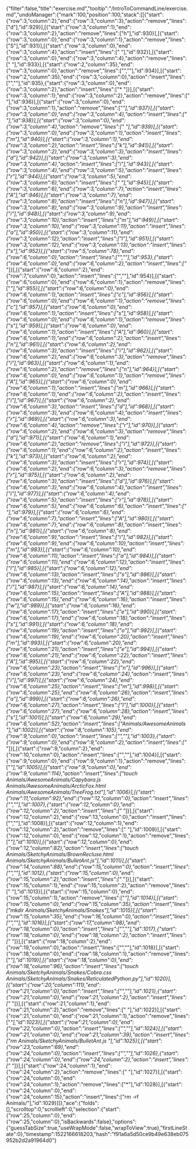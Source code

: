 {"filter":false,"title":"exercise.md","tooltip":"/IntroToCommandLine/exercise.md","undoManager":{"mark":100,"position":100,"stack":[[{"start":{"row":3,"column":2},"end":{"row":3,"column":3},"action":"remove","lines":["d"],"id":929}],[{"start":{"row":3,"column":1},"end":{"row":3,"column":2},"action":"remove","lines":["h"],"id":930}],[{"start":{"row":3,"column":0},"end":{"row":3,"column":1},"action":"remove","lines":["S"],"id":931}],[{"start":{"row":3,"column":0},"end":{"row":3,"column":4},"action":"insert","lines":["    "],"id":932}],[{"start":{"row":3,"column":0},"end":{"row":3,"column":4},"action":"remove","lines":["    "],"id":933}],[{"start":{"row":2,"column":35},"end":{"row":3,"column":0},"action":"remove","lines":["",""],"id":934}],[{"start":{"row":2,"column":35},"end":{"row":3,"column":0},"action":"insert","lines":["",""],"id":935},{"start":{"row":3,"column":0},"end":{"row":3,"column":2},"action":"insert","lines":["* "]}],[{"start":{"row":3,"column":1},"end":{"row":3,"column":2},"action":"remove","lines":[" "],"id":936}],[{"start":{"row":3,"column":0},"end":{"row":3,"column":1},"action":"remove","lines":["*"],"id":937}],[{"start":{"row":3,"column":0},"end":{"row":3,"column":4},"action":"insert","lines":["    "],"id":938}],[{"start":{"row":3,"column":0},"end":{"row":3,"column":4},"action":"remove","lines":["    "],"id":939}],[{"start":{"row":3,"column":0},"end":{"row":3,"column":1},"action":"insert","lines":["m"],"id":940}],[{"start":{"row":3,"column":1},"end":{"row":3,"column":2},"action":"insert","lines":["k"],"id":941}],[{"start":{"row":3,"column":2},"end":{"row":3,"column":3},"action":"insert","lines":["d"],"id":942}],[{"start":{"row":3,"column":3},"end":{"row":3,"column":4},"action":"insert","lines":["i"],"id":943}],[{"start":{"row":3,"column":4},"end":{"row":3,"column":5},"action":"insert","lines":["r"],"id":944}],[{"start":{"row":3,"column":5},"end":{"row":3,"column":6},"action":"insert","lines":[" "],"id":945}],[{"start":{"row":3,"column":6},"end":{"row":3,"column":7},"action":"insert","lines":["A"],"id":946}],[{"start":{"row":3,"column":7},"end":{"row":3,"column":8},"action":"insert","lines":["n"],"id":947}],[{"start":{"row":3,"column":8},"end":{"row":3,"column":9},"action":"insert","lines":["i"],"id":948}],[{"start":{"row":3,"column":9},"end":{"row":3,"column":10},"action":"insert","lines":["m"],"id":949}],[{"start":{"row":3,"column":10},"end":{"row":3,"column":11},"action":"insert","lines":["a"],"id":950}],[{"start":{"row":3,"column":11},"end":{"row":3,"column":12},"action":"insert","lines":["l"],"id":951}],[{"start":{"row":3,"column":12},"end":{"row":3,"column":13},"action":"insert","lines":["s"],"id":952}],[{"start":{"row":5,"column":78},"end":{"row":6,"column":0},"action":"insert","lines":["",""],"id":953},{"start":{"row":6,"column":0},"end":{"row":6,"column":2},"action":"insert","lines":["* "]}],[{"start":{"row":6,"column":2},"end":{"row":7,"column":0},"action":"insert","lines":["",""],"id":954}],[{"start":{"row":6,"column":0},"end":{"row":6,"column":1},"action":"remove","lines":["*"],"id":955}],[{"start":{"row":6,"column":0},"end":{"row":6,"column":1},"action":"insert","lines":["c"],"id":956}],[{"start":{"row":6,"column":0},"end":{"row":6,"column":1},"action":"remove","lines":["c"],"id":957}],[{"start":{"row":6,"column":0},"end":{"row":6,"column":1},"action":"insert","lines":["s"],"id":958}],[{"start":{"row":6,"column":0},"end":{"row":6,"column":1},"action":"remove","lines":["s"],"id":959}],[{"start":{"row":6,"column":0},"end":{"row":6,"column":1},"action":"insert","lines":["A"],"id":960}],[{"start":{"row":6,"column":1},"end":{"row":6,"column":2},"action":"insert","lines":["n"],"id":961}],[{"start":{"row":6,"column":2},"end":{"row":6,"column":3},"action":"insert","lines":["i"],"id":962}],[{"start":{"row":6,"column":2},"end":{"row":6,"column":3},"action":"remove","lines":["i"],"id":963}],[{"start":{"row":6,"column":1},"end":{"row":6,"column":2},"action":"remove","lines":["n"],"id":964}],[{"start":{"row":6,"column":0},"end":{"row":6,"column":1},"action":"remove","lines":["A"],"id":965}],[{"start":{"row":6,"column":0},"end":{"row":6,"column":1},"action":"insert","lines":["m"],"id":966}],[{"start":{"row":6,"column":1},"end":{"row":6,"column":2},"action":"insert","lines":["i"],"id":967}],[{"start":{"row":6,"column":2},"end":{"row":6,"column":3},"action":"insert","lines":["d"],"id":968}],[{"start":{"row":6,"column":3},"end":{"row":6,"column":4},"action":"insert","lines":["r"],"id":969}],[{"start":{"row":6,"column":3},"end":{"row":6,"column":4},"action":"remove","lines":["r"],"id":970}],[{"start":{"row":6,"column":2},"end":{"row":6,"column":3},"action":"remove","lines":["d"],"id":971}],[{"start":{"row":6,"column":1},"end":{"row":6,"column":2},"action":"remove","lines":["i"],"id":972}],[{"start":{"row":6,"column":1},"end":{"row":6,"column":2},"action":"insert","lines":["k"],"id":973}],[{"start":{"row":6,"column":2},"end":{"row":6,"column":3},"action":"insert","lines":["r"],"id":974}],[{"start":{"row":6,"column":2},"end":{"row":6,"column":3},"action":"remove","lines":["r"],"id":975}],[{"start":{"row":6,"column":2},"end":{"row":6,"column":3},"action":"insert","lines":["d"],"id":976}],[{"start":{"row":6,"column":3},"end":{"row":6,"column":4},"action":"insert","lines":["i"],"id":977}],[{"start":{"row":6,"column":4},"end":{"row":6,"column":5},"action":"insert","lines":["r"],"id":978}],[{"start":{"row":6,"column":5},"end":{"row":6,"column":6},"action":"insert","lines":[" "],"id":979}],[{"start":{"row":6,"column":6},"end":{"row":6,"column":7},"action":"insert","lines":["A"],"id":980}],[{"start":{"row":6,"column":7},"end":{"row":6,"column":8},"action":"insert","lines":["n"],"id":981}],[{"start":{"row":6,"column":8},"end":{"row":6,"column":9},"action":"insert","lines":["i"],"id":982}],[{"start":{"row":6,"column":9},"end":{"row":6,"column":10},"action":"insert","lines":["m"],"id":983}],[{"start":{"row":6,"column":10},"end":{"row":6,"column":11},"action":"insert","lines":["a"],"id":984}],[{"start":{"row":6,"column":11},"end":{"row":6,"column":12},"action":"insert","lines":["l"],"id":985}],[{"start":{"row":6,"column":12},"end":{"row":6,"column":13},"action":"insert","lines":["s"],"id":986}],[{"start":{"row":6,"column":13},"end":{"row":6,"column":14},"action":"insert","lines":["/"],"id":987}],[{"start":{"row":6,"column":14},"end":{"row":6,"column":15},"action":"insert","lines":["A"],"id":988}],[{"start":{"row":6,"column":15},"end":{"row":6,"column":16},"action":"insert","lines":["w"],"id":989}],[{"start":{"row":6,"column":16},"end":{"row":6,"column":17},"action":"insert","lines":["e"],"id":990}],[{"start":{"row":6,"column":17},"end":{"row":6,"column":18},"action":"insert","lines":["s"],"id":991}],[{"start":{"row":6,"column":18},"end":{"row":6,"column":19},"action":"insert","lines":["o"],"id":992}],[{"start":{"row":6,"column":19},"end":{"row":6,"column":20},"action":"insert","lines":["m"],"id":993}],[{"start":{"row":6,"column":20},"end":{"row":6,"column":21},"action":"insert","lines":["e"],"id":994}],[{"start":{"row":6,"column":21},"end":{"row":6,"column":22},"action":"insert","lines":["A"],"id":995}],[{"start":{"row":6,"column":22},"end":{"row":6,"column":23},"action":"insert","lines":["n"],"id":996}],[{"start":{"row":6,"column":23},"end":{"row":6,"column":24},"action":"insert","lines":["i"],"id":997}],[{"start":{"row":6,"column":24},"end":{"row":6,"column":25},"action":"insert","lines":["m"],"id":998}],[{"start":{"row":6,"column":25},"end":{"row":6,"column":26},"action":"insert","lines":["a"],"id":999}],[{"start":{"row":6,"column":26},"end":{"row":6,"column":27},"action":"insert","lines":["l"],"id":1000}],[{"start":{"row":6,"column":27},"end":{"row":6,"column":28},"action":"insert","lines":["s"],"id":1001}],[{"start":{"row":6,"column":29},"end":{"row":6,"column":52},"action":"insert","lines":["Animals/AwesomeAnimals "],"id":1002}],[{"start":{"row":8,"column":105},"end":{"row":9,"column":0},"action":"insert","lines":["",""],"id":1003},{"start":{"row":9,"column":0},"end":{"row":9,"column":2},"action":"insert","lines":["* "]}],[{"start":{"row":9,"column":2},"end":{"row":10,"column":0},"action":"insert","lines":["",""],"id":1004}],[{"start":{"row":9,"column":0},"end":{"row":9,"column":1},"action":"remove","lines":["*"],"id":1005}],[{"start":{"row":9,"column":0},"end":{"row":9,"column":114},"action":"insert","lines":["touch Animals/AwesomeAnimals/Capybara.js Animals/AwesomeAnimals/ArcticFox.html Animals/AwesomeAnimals/TreeFrog.txt"],"id":1006}],[{"start":{"row":11,"column":92},"end":{"row":12,"column":0},"action":"insert","lines":["",""],"id":1007},{"start":{"row":12,"column":0},"end":{"row":12,"column":2},"action":"insert","lines":["* "]}],[{"start":{"row":12,"column":2},"end":{"row":13,"column":0},"action":"insert","lines":["",""],"id":1008}],[{"start":{"row":12,"column":1},"end":{"row":12,"column":2},"action":"remove","lines":[" "],"id":1009}],[{"start":{"row":12,"column":0},"end":{"row":12,"column":1},"action":"remove","lines":["*"],"id":1010}],[{"start":{"row":12,"column":0},"end":{"row":12,"column":82},"action":"insert","lines":["touch Animals/SketchyAnimals/BrownRecluse.html Animals/SketchyAnimals/BulletAnt.js"],"id":1011}],[{"start":{"row":14,"column":88},"end":{"row":15,"column":0},"action":"insert","lines":["",""],"id":1012},{"start":{"row":15,"column":0},"end":{"row":15,"column":2},"action":"insert","lines":["* "]}],[{"start":{"row":15,"column":1},"end":{"row":15,"column":2},"action":"remove","lines":[" "],"id":1013}],[{"start":{"row":15,"column":0},"end":{"row":15,"column":1},"action":"remove","lines":["*"],"id":1014}],[{"start":{"row":15,"column":0},"end":{"row":15,"column":35},"action":"insert","lines":["mkdir Animals/SketchyAnimals/Snakes"],"id":1015}],[{"start":{"row":15,"column":35},"end":{"row":16,"column":0},"action":"insert","lines":["",""],"id":1016}],[{"start":{"row":17,"column":98},"end":{"row":18,"column":0},"action":"insert","lines":["",""],"id":1017},{"start":{"row":18,"column":0},"end":{"row":18,"column":2},"action":"insert","lines":["* "]}],[{"start":{"row":18,"column":2},"end":{"row":19,"column":0},"action":"insert","lines":["",""],"id":1018}],[{"start":{"row":18,"column":0},"end":{"row":18,"column":1},"action":"remove","lines":["*"],"id":1019}],[{"start":{"row":18,"column":0},"end":{"row":18,"column":96},"action":"insert","lines":["touch Animals/SketchyAnimals/Snakes/Cobra.css Animals/SketchyAnimals/Snakes/ReticulatedPython.py"],"id":1020}],[{"start":{"row":20,"column":111},"end":{"row":21,"column":0},"action":"insert","lines":["",""],"id":1021},{"start":{"row":21,"column":0},"end":{"row":21,"column":2},"action":"insert","lines":["* "]}],[{"start":{"row":21,"column":1},"end":{"row":21,"column":2},"action":"remove","lines":[" "],"id":1022}],[{"start":{"row":21,"column":0},"end":{"row":21,"column":1},"action":"remove","lines":["*"],"id":1023}],[{"start":{"row":21,"column":0},"end":{"row":22,"column":0},"action":"insert","lines":["",""],"id":1024}],[{"start":{"row":21,"column":0},"end":{"row":21,"column":39},"action":"insert","lines":["rm Animals/SketchyAnimals/BulletAnt.js "],"id":1025}],[{"start":{"row":23,"column":69},"end":{"row":24,"column":0},"action":"insert","lines":["",""],"id":1026},{"start":{"row":24,"column":0},"end":{"row":24,"column":2},"action":"insert","lines":["* "]}],[{"start":{"row":24,"column":1},"end":{"row":24,"column":2},"action":"remove","lines":[" "],"id":1027}],[{"start":{"row":24,"column":0},"end":{"row":24,"column":1},"action":"remove","lines":["*"],"id":1028}],[{"start":{"row":24,"column":0},"end":{"row":24,"column":15},"action":"insert","lines":["rm -rf Animals/"],"id":1029}]]},"ace":{"folds":[],"scrolltop":0,"scrollleft":0,"selection":{"start":{"row":25,"column":0},"end":{"row":25,"column":0},"isBackwards":false},"options":{"guessTabSize":true,"useWrapMode":false,"wrapToView":true},"firstLineState":0},"timestamp":1522166618203,"hash":"f91a6a5d50ce9b49e638eb075952b2d2a91964d0"}